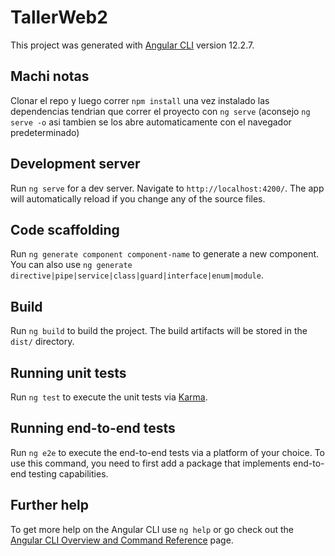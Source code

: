 # TallerWeb2

This project was generated with [Angular CLI](https://github.com/angular/angular-cli) version 12.2.7.

## Machi notas
Clonar el repo y luego correr `npm install` una vez instalado las dependencias tendrian que correr el proyecto con `ng serve` (aconsejo `ng serve -o` asi tambien se los abre automaticamente con el navegador predeterminado) 

## Development server

Run `ng serve` for a dev server. Navigate to `http://localhost:4200/`. The app will automatically reload if you change any of the source files.

## Code scaffolding

Run `ng generate component component-name` to generate a new component. You can also use `ng generate directive|pipe|service|class|guard|interface|enum|module`.

## Build

Run `ng build` to build the project. The build artifacts will be stored in the `dist/` directory.

## Running unit tests

Run `ng test` to execute the unit tests via [Karma](https://karma-runner.github.io).

## Running end-to-end tests

Run `ng e2e` to execute the end-to-end tests via a platform of your choice. To use this command, you need to first add a package that implements end-to-end testing capabilities.

## Further help

To get more help on the Angular CLI use `ng help` or go check out the [Angular CLI Overview and Command Reference](https://angular.io/cli) page.

